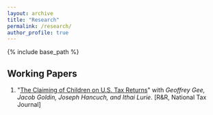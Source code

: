 ```yaml
---
layout: archive
title: "Research"
permalink: /research/
author_profile: true
---
```


{% include base_path %}



## Working Papers

1. "[The Claiming of Children on U.S. Tax Returns](https://drive.google.com/file/d/1JotuZf-T3NVWRoeVlvWBrd3T1BR-qzpo/view)" with *Geoffrey Gee, Jacob Goldin, Joseph Hancuch, and Ithai Lurie*. [R&R, National Tax Journal]

